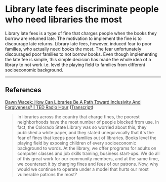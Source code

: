 # Library late fees discriminate people who need libraries the most
Library late fees is a type of fine that charges people when the books they borrow are returned late. The motivation to implement the fine is to discourage late returns. Library late fees, however, induced fear to poor families, who actually need books the most. The fear unfortunately discouraged poor families to not borrow books. Even though implementing the late fee is simple, this simple decision has made the whole idea of a library to not work i.e. level the playing field to families from different socioeconomic background.

- - -
## References
[Dawn Wacek: How Can Libraries Be A Path Toward Inclusivity And Forgiveness? | TED Radio Hour](https://www.npr.org/2020/07/10/889427801/dawn-wacek-how-can-libraries-be-a-path-toward-inclusivity-and-forgiveness)  ([Transcript](https://www.npr.org/transcripts/889427801))
> In libraries across the country that charge fines, the poorest neighborhoods have the most number of people blocked from use. In fact, the Colorado State Library was so worried about this, they published a white paper, and they stated unequivocally that it's the fear of fines that keeps poor families out of libraries. Books level the playing field by exposing children of every socioeconomic background to words. At the library, we offer programs for adults on computer classes and job skills training, business start-ups. We do all of this great work for our community members, and at the same time, we counteract it by charging fines and fees of our patrons. Now, why would we continue to operate under a model that hurts our most vulnerable patrons the most?

<!-- #evergreen #decision #thinking/secondorder -->

<!-- {BearID:332AB572-B85B-40D8-BDA5-E958969883D5-44697-00004D7A83E87961} -->
